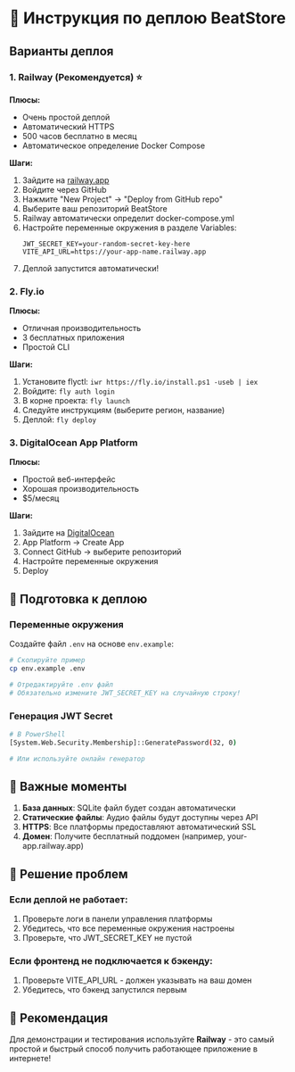# 🚀 Инструкция по деплою BeatStore

## Варианты деплоя

### 1. Railway (Рекомендуется) ⭐

**Плюсы:**
- Очень простой деплой
- Автоматический HTTPS
- 500 часов бесплатно в месяц
- Автоматическое определение Docker Compose

**Шаги:**
1. Зайдите на [railway.app](https://railway.app)
2. Войдите через GitHub
3. Нажмите "New Project" → "Deploy from GitHub repo"
4. Выберите ваш репозиторий BeatStore
5. Railway автоматически определит docker-compose.yml
6. Настройте переменные окружения в разделе Variables:
   ```
   JWT_SECRET_KEY=your-random-secret-key-here
   VITE_API_URL=https://your-app-name.railway.app
   ```
7. Деплой запустится автоматически!

### 2. Fly.io

**Плюсы:**
- Отличная производительность
- 3 бесплатных приложения
- Простой CLI

**Шаги:**
1. Установите flyctl: `iwr https://fly.io/install.ps1 -useb | iex`
2. Войдите: `fly auth login`
3. В корне проекта: `fly launch`
4. Следуйте инструкциям (выберите регион, название)
5. Деплой: `fly deploy`

### 3. DigitalOcean App Platform

**Плюсы:**
- Простой веб-интерфейс
- Хорошая производительность
- $5/месяц

**Шаги:**
1. Зайдите на [DigitalOcean](https://cloud.digitalocean.com)
2. App Platform → Create App
3. Connect GitHub → выберите репозиторий
4. Настройте переменные окружения
5. Deploy

## 🔧 Подготовка к деплою

### Переменные окружения
Создайте файл `.env` на основе `env.example`:

```bash
# Скопируйте пример
cp env.example .env

# Отредактируйте .env файл
# Обязательно измените JWT_SECRET_KEY на случайную строку!
```

### Генерация JWT Secret
```bash
# В PowerShell
[System.Web.Security.Membership]::GeneratePassword(32, 0)

# Или используйте онлайн генератор
```

## 📝 Важные моменты

1. **База данных**: SQLite файл будет создан автоматически
2. **Статические файлы**: Аудио файлы будут доступны через API
3. **HTTPS**: Все платформы предоставляют автоматический SSL
4. **Домен**: Получите бесплатный поддомен (например, your-app.railway.app)

## 🐛 Решение проблем

### Если деплой не работает:
1. Проверьте логи в панели управления платформы
2. Убедитесь, что все переменные окружения настроены
3. Проверьте, что JWT_SECRET_KEY не пустой

### Если фронтенд не подключается к бэкенду:
1. Проверьте VITE_API_URL - должен указывать на ваш домен
2. Убедитесь, что бэкенд запустился первым

## 🎯 Рекомендация

Для демонстрации и тестирования используйте **Railway** - это самый простой и быстрый способ получить работающее приложение в интернете!
